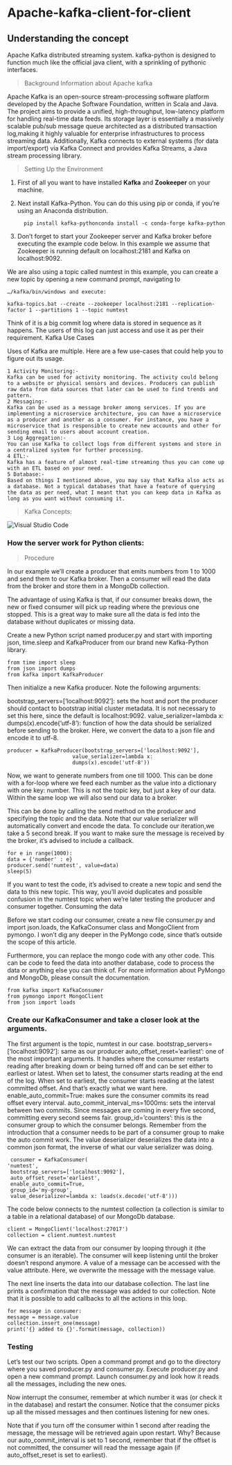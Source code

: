 # Apache-kafka-client-for-client
## Understanding the concept
Apache Kafka distributed streaming system. kafka-python is designed to function 
much like the official java client, with a sprinkling of pythonic interfaces.

> Background Information about Apache kafka

Apache Kafka is an open-source stream-processing software platform developed by the Apache Software Foundation, written in Scala and Java. The project aims to provide a unified, high-throughput, low-latency platform for handling real-time data feeds. Its storage layer is essentially a massively scalable pub/sub message queue architected as a distributed transaction log,making it highly valuable for enterprise infrastructures to process streaming data. Additionally, Kafka connects to external systems (for data import/export) via Kafka Connect and provides Kafka Streams, a Java stream processing library.

> Setting Up the Environment

1. First of all you want to have installed **Kafka** and **Zookeeper** on your machine.
2. Next install Kafka-Python. You can do this using pip or conda, if you’re using an Anaconda distribution.

         pip install kafka-pythonconda install -c conda-forge kafka-python

3. Don’t forget to start your Zookeeper server and Kafka broker before executing the example code below. In this example we assume that Zookeeper is running default on localhost:2181 and Kafka on localhost:9092.

We are also using a topic called numtest in this example, you can create a new topic by opening a new command prompt, navigating to 

    …/kafka/bin/windows and execute:

    kafka-topics.bat --create --zookeeper localhost:2181 --replication-factor 1 --partitions 1 --topic numtest


Think of it is a big commit log where data is stored in sequence as it happens. The users of this log can just access and use it as per their requirement.
Kafka Use Cases

Uses of Kafka are multiple. Here are a few use-cases that could help you to figure out its usage.

    1 Activity Monitoring:- 
    Kafka can be used for activity monitoring. The activity could belong to a website or physical sensors and devices. Producers can publish raw data from data sources that later can be used to find trends and pattern.
    2 Messaging:- 
    Kafka can be used as a message broker among services. If you are implementing a microservice architecture, you can have a microservice as a producer and another as a consumer. For instance, you have a microservice that is responsible to create new accounts and other for sending email to users about account creation.
    3 Log Aggregation:- 
    You can use Kafka to collect logs from different systems and store in a centralized system for further processing.
    4 ETL:- 
    Kafka has a feature of almost real-time streaming thus you can come up with an ETL based on your need.
    5 Database:- 
    Based on things I mentioned above, you may say that Kafka also acts as a database. Not a typical databases that have a feature of querying the data as per need, what I meant that you can keep data in Kafka as long as you want without consuming it.

> Kafka Concepts:
<img align="left" alt="Visual Studio Code" src="https://miro.medium.com/max/622/1*48ck-bvatKzEpVapVa4Mag.png" />
<br />

### How the server work for Python clients:

> Procedure

In our example we’ll create a producer that emits numbers from 1 to 1000 and send them to our Kafka broker. Then a consumer will read the data from the broker and store them in a MongoDb collection.

The advantage of using Kafka is that, if our consumer breaks down, the new or fixed consumer will pick up reading where the previous one stopped. This is a great way to make sure all the data is fed into the database without duplicates or missing data.

Create a new Python script named producer.py and start with importing json, time.sleep and KafkaProducer from our brand new Kafka-Python library.

    from time import sleep
    from json import dumps
    from kafka import KafkaProducer

Then initialize a new Kafka producer. Note the following arguments:

   bootstrap_servers=[‘localhost:9092’]: sets the host and port the producer should contact to bootstrap initial cluster metadata. It is not necessary to set this         here, since the default is localhost:9092.
    value_serializer=lambda x: dumps(x).encode(‘utf-8’): function of how the data should be serialized before sending to the broker. Here, we convert the data to a json file and encode it to utf-8.

    producer = KafkaProducer(bootstrap_servers=['localhost:9092'],
                         value_serializer=lambda x: 
                         dumps(x).encode('utf-8'))

Now, we want to generate numbers from one till 1000. This can be done with a for-loop where we feed each number as the value into a dictionary with one key: number. This is not the topic key, but just a key of our data. Within the same loop we will also send our data to a broker.

This can be done by calling the send method on the producer and specifying the topic and the data. Note that our value serializer will automatically convert and encode the data. To conclude our iteration,we take a 5 second break. If you want to make sure the message is received by the broker, it’s advised to include a callback.

    for e in range(1000):
    data = {'number' : e}
    producer.send('numtest', value=data)
    sleep(5)

If you want to test the code, it’s advised to create a new topic and send the data to this new topic. This way, you’ll avoid duplicates and possible confusion in the numtest topic when we’re later testing the producer and consumer together.
Consuming the data

Before we start coding our consumer, create a new file consumer.py and import json.loads, the KafkaConsumer class and MongoClient from pymongo. I won’t dig any deeper in the PyMongo code, since that’s outside the scope of this article.

Furthermore, you can replace the mongo code with any other code. This can be code to feed the data into another database, code to process the data or anything else you can think of. For more information about PyMongo and MongoDb, please consult the documentation.

    from kafka import KafkaConsumer
    from pymongo import MongoClient
    from json import loads

### Create our KafkaConsumer and take a closer look at the arguments.

   The first argument is the topic, numtest in our case.
    bootstrap_servers=[‘localhost:9092’]: same as our producer
    auto_offset_reset=’earliest’: one of the most important arguments. It handles where the consumer restarts reading after breaking down or being turned off and can be set either to earliest or latest. When set to latest, the consumer starts reading at the end of the log. When set to earliest, the consumer starts reading at the latest committed offset. And that’s exactly what we want here.
    enable_auto_commit=True: makes sure the consumer commits its read offset every interval.
    auto_commit_interval_ms=1000ms: sets the interval between two commits. Since messages are coming in every five second, committing every second seems fair.
    group_id=’counters’: this is the consumer group to which the consumer belongs. Remember from the introduction that a consumer needs to be part of a consumer group to make the auto commit work.
    The value deserializer deserializes the data into a common json format, the inverse of what our value serializer was doing.

     consumer = KafkaConsumer(
    'numtest',
     bootstrap_servers=['localhost:9092'],
     auto_offset_reset='earliest',
     enable_auto_commit=True,
     group_id='my-group',
     value_deserializer=lambda x: loads(x.decode('utf-8')))

The code below connects to the numtest collection (a collection is similar to a table in a relational database) of our MongoDb database.

    client = MongoClient('localhost:27017')
    collection = client.numtest.numtest

We can extract the data from our consumer by looping through it (the consumer is an iterable). The consumer will keep listening until the broker doesn’t respond anymore. A value of a message can be accessed with the value attribute. Here, we overwrite the message with the message value.

The next line inserts the data into our database collection. The last line prints a confirmation that the message was added to our collection. Note that it is possible to add callbacks to all the actions in this loop.

    for message in consumer:
    message = message.value
    collection.insert_one(message)
    print('{} added to {}'.format(message, collection))

### Testing

Let’s test our two scripts. Open a command prompt and go to the directory where you saved producer.py and consumer.py. Execute producer.py and open a new command prompt. Launch consumer.py and look how it reads all the messages, including the new ones.

Now interrupt the consumer, remember at which number it was (or check it in the database) and restart the consumer. Notice that the consumer picks up all the missed messages and then continues listening for new ones.

Note that if you turn off the consumer within 1 second after reading the message, the message will be retrieved again upon restart. Why? Because our auto_commit_interval is set to 1 second, remember that if the offset is not committed, the consumer will read the message again (if auto_offset_reset is set to earliest).
